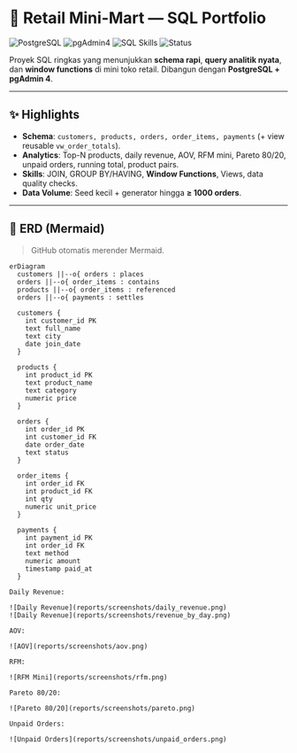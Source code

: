 # 🛒 Retail Mini-Mart — SQL Portfolio 

![PostgreSQL](https://img.shields.io/badge/PostgreSQL-15-blue?logo=postgresql)
![pgAdmin4](https://img.shields.io/badge/pgAdmin-4-1f425f)
![SQL Skills](https://img.shields.io/badge/Skills-JOIN%20%7C%20CTE%20%7C%20Window%20%7C%20GROUP%20BY%20%7C%20HAVING-green)
![Status](https://img.shields.io/badge/Data-%E2%89%A5%201000%20orders-brightgreen)

Proyek SQL ringkas yang menunjukkan **schema rapi**, **query analitik nyata**, dan **window functions** di mini toko retail. Dibangun dengan **PostgreSQL + pgAdmin 4**. 

---

## ✨ Highlights
- **Schema**: `customers, products, orders, order_items, payments` (+ view reusable `vw_order_totals`).
- **Analytics**: Top-N products, daily revenue, AOV, RFM mini, Pareto 80/20, unpaid orders, running total, product pairs.
- **Skills**: JOIN, GROUP BY/HAVING, **Window Functions**, Views, data quality checks.
- **Data Volume**: Seed kecil + generator hingga **≥ 1000 orders**.

---

## 🧱 ERD (Mermaid)
> GitHub otomatis merender Mermaid.
```mermaid
erDiagram
  customers ||--o{ orders : places
  orders ||--o{ order_items : contains
  products ||--o{ order_items : referenced
  orders ||--o{ payments : settles

  customers {
    int customer_id PK
    text full_name
    text city
    date join_date
  }

  products {
    int product_id PK
    text product_name
    text category
    numeric price
  }

  orders {
    int order_id PK
    int customer_id FK
    date order_date
    text status
  }

  order_items {
    int order_id FK
    int product_id FK
    int qty
    numeric unit_price
  }

  payments {
    int payment_id PK
    int order_id FK
    text method
    numeric amount
    timestamp paid_at
  }

Daily Revenue:

![Daily Revenue](reports/screenshots/daily_revenue.png)
![Daily Revenue](reports/screenshots/revenue_by_day.png)

AOV:

![AOV](reports/screenshots/aov.png)

RFM:

![RFM Mini](reports/screenshots/rfm.png)

Pareto 80/20:

![Pareto 80/20](reports/screenshots/pareto.png)

Unpaid Orders:

![Unpaid Orders](reports/screenshots/unpaid_orders.png)

